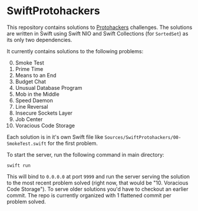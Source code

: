 # SwiftProtohackers

This repository contains solutions to [Protohackers](https://protohackers.com/) challenges. The solutions are written in Swift using Swift NIO and Swift Collections (for `SortedSet`) as its only two dependencies.

It currently contains solutions to the following problems:

0. Smoke Test
1. Prime Time
2. Means to an End
3. Budget Chat
4. Unusual Database Program
5. Mob in the Middle
6. Speed Daemon
7. Line Reversal
8. Insecure Sockets Layer
9. Job Center
10. Voracious Code Storage

Each solution is in it's own Swift file like `Sources/SwiftProtohackers/00-SmokeTest.swift` for the first problem.

To start the server, run the following command in main directory:

```
swift run
```

This will bind to `0.0.0.0` at port `9999` and run the server serving the solution to the most recent problem solved (right now, that would be "10. Voracious Code Storage"). To serve older solutions you'd have to checkout an earlier commit. The repo is currently organized with 1 flattened commit per problem solved.
